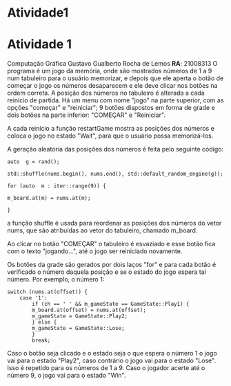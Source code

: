 # Atividade1

# Atividade 1
Computação Gráfica 
Gustavo Gualberto Rocha de Lemos 
 **RA**: 21008313
O programa é um jogo da memória, onde são mostrados números de 1 a 9 num tabuleiro para o usuário memorizar, e depois que ele aperta o botão de começar o jogo os números desaparecem e ele deve clicar nos botões na ordem correta. A posição dos números no tabuleiro é alterada a cada reinício de partida.
Há um menu com nome "jogo" na parte superior, com as opções "começar" e "reiniciar"; 9 botões dispostos em forma de grade e dois botões na parte inferior: "COMEÇAR" e "Reiniciar".

A cada reinício a função restartGame mostra as posições dos números e coloca o jogo no estado "Wait", para que o usuário possa memorizá-los.

A geração aleatória das posições dos números é feita pelo seguinte código:

    auto  g = rand();

    std::shuffle(nums.begin(), nums.end(), std::default_random_engine(g));
    
    for (auto  m : iter::range(9)) {
    
    m_board.at(m) = nums.at(m);

    }
a função shuffle é usada para reordenar as posições dos números do vetor nums, que são atribuídas ao vetor do tabuleiro, chamado m_board.

Ao clicar no botão "COMEÇAR" o tabuleiro é esvaziado e esse botão fica com o texto "jogando...", até o jogo ser reiniciado novamente.

Os botões da grade são gerados por dois laços "for" e para cada botão é verificado o número daquela posição e se o estado do jogo espera tal número. Por exemplo, o número 1:

    switch (nums.at(offset)) {
        case '1':
            if (ch == ' ' && m_gameState == GameState::Play1) {
            m_board.at(offset) = nums.at(offset);
            m_gameState = GameState::Play2;
            } else {
            m_gameState = GameState::Lose;
            }
            break;

Caso o botão seja clicado e o estado seja o que espera o número 1 o jogo vai para o estado "Play2", caso contrário o jogo vai para o estado "Lose". Isso é repetido para os números de 1 a 9. Caso o jogador acerte até o número 9, o jogo vai para o estado "Win".